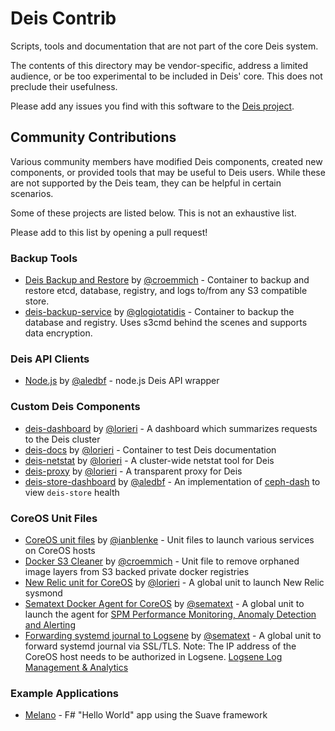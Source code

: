 # Deis Contrib

Scripts, tools and documentation that are not part of the core
Deis system.

The contents of this directory may be vendor-specific, address a
limited audience, or be too experimental to be included in Deis' core.
This does not preclude their usefulness.

Please add any issues you find with this software to the
[Deis project](https://github.com/deis/deis/issues).

## Community Contributions

Various community members have modified Deis components, created new components, or provided tools that may be useful to Deis users. While these are not supported by the Deis team, they can be helpful in certain scenarios.

Some of these projects are listed below. This is not an exhaustive list.

Please add to this list by opening a pull request!

### Backup Tools
* [Deis Backup and Restore](https://github.com/myriadmobile/deis-backup-restore) by [@croemmich](https://github.com/croemmich) - Container to backup and restore etcd, database, registry, and logs to/from any S3 compatible store.
* [deis-backup-service](https://github.com/mozilla/deis-backup-service) by [@glogiotatidis](https://github.com/glogiotatidis) - Container to backup the database and registry. Uses s3cmd behind the scenes and supports data encryption.

### Deis API Clients
* [Node.js](https://github.com/aledbf/deis-api) by [@aledbf](https://github.com/aledbf) - node.js Deis API wrapper

### Custom Deis Components
* [deis-dashboard](https://github.com/lorieri/deis-dashboard) by [@lorieri](https://github.com/lorieri) - A dashboard which summarizes requests to the Deis cluster
* [deis-docs](https://github.com/lorieri/deis-docs) by [@lorieri](https://github.com/lorieri) - Container to test Deis documentation
* [deis-netstat](https://github.com/lorieri/deis-netstat) by [@lorieri](https://github.com/lorieri) - A cluster-wide netstat tool for Deis
* [deis-proxy](https://github.com/lorieri/deis-proxy) by [@lorieri](https://github.com/lorieri) - A transparent proxy for Deis
* [deis-store-dashboard](https://github.com/aledbf/deis/tree/optional_store_dashboard) by [@aledbf](https://github.com/aledbf) - An implementation of [ceph-dash](https://github.com/Crapworks/ceph-dash) to view `deis-store` health

### CoreOS Unit Files
* [CoreOS unit files](https://github.com/ianblenke/coreos-vagrant-kitchen-sink/tree/master/cloud-init) by [@ianblenke](https://github.com/ianblenke) - Unit files to launch various services on CoreOS hosts
* [Docker S3 Cleaner](https://github.com/myriadmobile/docker-s3-cleaner) by [@croemmich](https://github.com/croemmich) - Unit file to remove orphaned image layers from S3 backed private docker registries
* [New Relic unit for CoreOS](https://github.com/lorieri/coreos-newrelic) by [@lorieri](https://github.com/lorieri) - A global unit to launch New Relic sysmond
* [Sematext Docker Agent for CoreOS](https://github.com/sematext/sematext-agent-docker/blob/master/coreos/sematext-agent.service) by [@sematext](https://github.com/sematext) - A global unit to launch the agent for [SPM Performance Monitoring, Anomaly Detection and Alerting](http://sematext.com/spm/integrations/docker-monitoring.html) 
* [Forwarding systemd journal to Logsene](https://github.com/sematext/sematext-agent-docker/blob/master/coreos/logsene.service) by [@sematext](https://github.com/sematext) - A global unit to forward systemd journal via SSL/TLS. Note: The IP address of the CoreOS host needs to be authorized in Logsene. [Logsene ­Log Management & Analytics](http://www.sematext.com/logsene/) 

### Example Applications
* [Melano](https://github.com/SuaveIO/Melano) - F# "Hello World" app using the Suave framework
